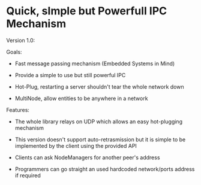 Quick, sImple but Powerfull IPC Mechanism
=========================================

Version 1.0:

Goals:

- Fast message passing mechanism (Embedded Systems in Mind)

- Provide a simple to use but still powerful IPC

- Hot-Plug, restarting a server shouldn't tear the whole network down

- MultiNode, allow entities to be anywhere in a network

Features:

- The whole library relays on UDP which allows an easy hot-plugging mechanism

- This version doesn't support auto-retrasmission but it is simple to be
implemented by the client using the provided API

- Clients can ask NodeManagers for another peer's address

- Programmers can go straight an used hardcoded network/ports address if required
